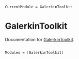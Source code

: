 ```@meta
CurrentModule = GalerkinToolkit
```

# GalerkinToolkit

Documentation for [GalerkinToolkit](https://github.com/fverdugo/GalerkinToolkit.jl).

```@index
```

```@autodocs
Modules = [GalerkinToolkit]
```
